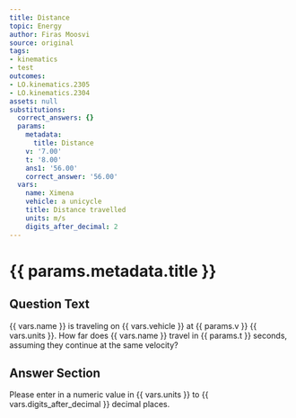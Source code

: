 ```yaml
---
title: Distance
topic: Energy
author: Firas Moosvi
source: original
tags:
- kinematics
- test
outcomes:
- LO.kinematics.2305
- LO.kinematics.2304
assets: null
substitutions:
  correct_answers: {}
  params:
    metadata:
      title: Distance
    v: '7.00'
    t: '8.00'
    ans1: '56.00'
    correct_answer: '56.00'
  vars:
    name: Ximena
    vehicle: a unicycle
    title: Distance travelled
    units: m/s
    digits_after_decimal: 2
---
```

# {{ params.metadata.title }}
## Question Text

{{ vars.name }} is traveling on {{ vars.vehicle }} at {{ params.v }} {{ vars.units }}.
How far does {{ vars.name }} travel in {{ params.t }} seconds, assuming they continue at the same velocity?
## Answer Section

Please enter in a numeric value in {{ vars.units }} to {{ vars.digits_after_decimal }} decimal places.
